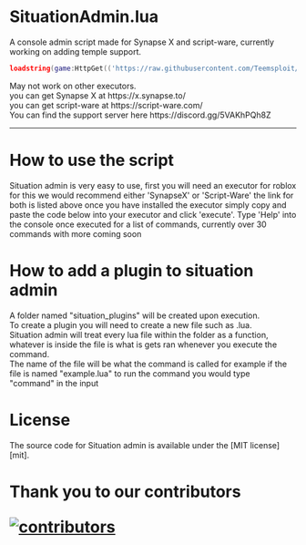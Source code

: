 # SituationAdmin.lua
A console admin script made for Synapse X and script-ware, currently working on adding temple support.<br>

```lua
loadstring(game:HttpGet(('https://raw.githubusercontent.com/Teemsploit/SituationAdmin.lua/main/admin.lua'),true))()
```
<p>
May not work on other executors.<br>
you can get Synapse X at https://x.synapse.to/<br>
you can get script-ware at https://script-ware.com/<br>
You can find the support server here https://discord.gg/5VAKhPQh8Z<br>
</p>
<hr>
<p>
<h1>How to use the script</h1>
Situation admin is very easy to use, first you will need an executor for roblox for this we would recommend either 'SynapseX' or 'Script-Ware' the link for both is listed above once you have installed the executor simply copy and paste the code below into your executor and click 'execute'.
Type 'Help' into the console once executed for a list of commands, currently over 30 commands with more coming soon
</p>
<p>
<h1>How to add a plugin to situation admin</h1>  
A folder named "situation_plugins" will be created upon execution.<br>
To create a plugin you will need to create a new file such as <command_name>.lua.<br>
Situation admin will treat every lua file within the folder as a function, whatever is inside the file is what is gets ran whenever you execute the command.<br>
The name of the file will be what the command is called for example if the file is named "example.lua" to run the command you would type "command" in the input
</p>
<h1>License</h1>
The source code for Situation admin is available under the [MIT license][mit].

[mit]: LICENSE
<h1>Thank you to our contributors</h>

[![contributors](https://contributors-img.web.app/image?repo=Teemsploit/SituationAdmin.lua)](https://github.com/Teemsploit/SituationAdmin.lua/graphs/contributors)
